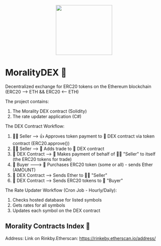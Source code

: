 <p align="center">
  <img width="180" height="160" src="https://i.postimg.cc/J0mKhXCD/mo.png">
</p>

# MoralityDEX :currency_exchange:
Decentralized exchange for ERC20 tokens on the Ethereum blockchain (ERC20 --> ETH && ERC20 <-- ETH)

The project contains:

1. The Morality DEX contract (Solidity)
2. The rate updater application (C#)

 The DEX Contract Workflow:

1. :man_with_turban: Seller --> :+1: Approves token payment to :currency_exchange: DEX contract via token contract (ERC20.approve())
2. :man_with_turban: Seller --> :ticket: Adds trade to :currency_exchange: DEX contract 
3. :currency_exchange: DEX Contract --> :money_with_wings: Makes payment of behalf of :man_with_turban: "Seller" to itself (the ERC20 tokens for trade)
4. :girl: Buyer ---> :money_with_wings: Purchases ERC20 token (some or all) - sends Ether (AMOUNT)
5. :currency_exchange: DEX Contract --> Sends Ether to :man_with_turban: "Seller"
6. :currency_exchange: DEX Contract --> Sends ERC20 tokens to :girl: "Buyer"

The Rate Updater Workflow (Cron Job - Hourly/Daily):

1. Checks hosted database for listed symbols 
2. Gets rates for all symbols
3. Updates each symbol on the DEX contract

## Morality Contracts Index :bookmark_tabs:

Address: 
Link on Rinkby.Etherscan: https://rinkeby.etherscan.io/address/
